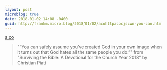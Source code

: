 ```yaml
---
layout: post
microblog: true
date: 2018-01-02 14:08 -0400
guid: http://frankm.micro.blog/2018/01/02/acohttpacocjscwn-you-can.html
---
```

 [a.co](http://a.co/c2jSCWN)

> "“You can safely assume you’ve created God in your own image when it turns out that God hates all the same people you do.”" from "Surviving the Bible: A Devotional for the Church Year 2018" by Christian Piatt
